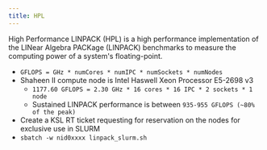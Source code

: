```yaml
---
title: HPL
---
```


High Performance LINPACK (HPL) is a high performance implementation of the
LINear Algebra PACKage (LINPACK) benchmarks to measure the computing power of
a system's floating-point.

- `GFLOPS = GHz * numCores * numIPC * numSockets * numNodes`
- Shaheen II compute node is Intel Haswell Xeon Processor E5-2698 v3
    - `1177.60 GFLOPS = 2.30 GHz * 16 cores * 16 IPC * 2 sockets * 1 node`
    - Sustained LINPACK performance is between `935-955 GFLOPS (~80% of the peak)`
- Create a KSL RT ticket requesting for reservation on the nodes for exclusive
  use in SLURM
- `sbatch -w nid0xxxx linpack_slurm.sh`
